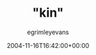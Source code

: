 ---
title: '"kin"'
posts: 12
hash: 't339'
author: 'egrimleyevans'
date: 2004-11-16T16:42:00+00:00
sources:
  - http://forums.tokipona.org/viewtopic.php%3Ft=339.html
---